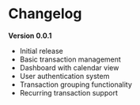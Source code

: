# Changelog

**Version 0.0.1**
- Initial release
- Basic transaction management
- Dashboard with calendar view
- User authentication system
- Transaction grouping functionality
- Recurring transaction support